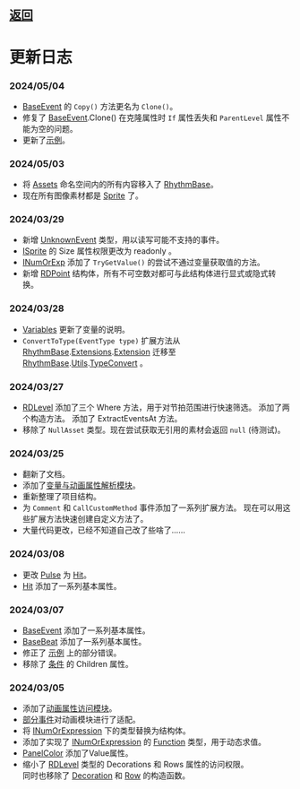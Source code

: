 ## [返回](../RadiationTherapy.md)
# 更新日志

### 2024/05/04

- [BaseEvent](/class/BaseEvent.md) 的 `Copy()` 方法更名为 `Clone()`。
- 修复了 [BaseEvent](/class/BaseEvent.md).Clone() 在克隆属性时 `If` 属性丢失和 `ParentLevel` 属性不能为空的问题。
- 更新了[示例](/examples.md)。

### 2024/05/03

- 将 [Assets](/namespace/Assets.md) 命名空间内的所有内容移入了 [RhythmBase](/assembly/RhythmBase.md)。
- 现在所有图像素材都是 [Sprite](/class/Sprite.md) 了。

### 2024/03/29

- 新增 [UnknownEvent](/class/UnknownEvent.md) 类型，用以读写可能不支持的事件。
- [ISprite](/interface/ISprite.md) 的 Size 属性权限更改为 readonly 。
- [INumOrExp](/interface/INumOrExp.md) 添加了 `TryGetValue()` 的尝试不通过变量获取值的方法。
- 新增 [RDPoint](../class/RDPoint.md) 结构体，所有不可空数对都可与此结构体进行显式或隐式转换。

### 2024/03/28

- [Variables](/class/Variables.md) 更新了变量的说明。
- `ConvertToType(EventType type)` 扩展方法从 [RhythmBase](/namespaces.md).[Extensions](/namespace/Extensions.md).[Extension](/module/RhythmBase.Extension.md) 迁移至 [RhythmBase](/namespaces.md).[Utils](/namespace/Utils.md).[TypeConvert](/module/TypeConvert.md) 。

### 2024/03/27

- [RDLevel](/class/RDLevel.md) 添加了三个 Where 方法，用于对节拍范围进行快速筛选。
    添加了两个构造方法。
    添加了 ExtractEventsAt 方法。
- 移除了 `NullAsset` 类型。现在尝试获取无引用的素材会返回 `null` (待测试)。

### 2024/03/25

- 翻新了文档。
- 添加了[变量与动画属性解析模块](/namespace/Animation.md)。
- 重新整理了项目结构。
- 为 `Comment` 和 `CallCustomMethod` 事件添加了一系列扩展方法。
    现在可以用这些扩展方法快速创建自定义方法了。
- 大量代码更改，已经不知道自己改了些啥了……

### 2024/03/08

- 更改 [Pulse](/class/Hit.md) 为 [Hit](/class/Hit.md)。
- [Hit](/class/Hit.md) 添加了一系列基本属性。

### 2024/03/07

- [BaseEvent](/class/BaseEvent.md) 添加了一系列基本属性。  
- [BaseBeat](/class/BaseBeat.md) 添加了一系列基本属性。  
- 修正了 [示例](examples.md) 上的部分错误。
- 移除了 [条件](/class/BaseConditional.md) 的 Children 属性。

### 2024/03/05

- 添加了[动画属性访问模块](/namespace/Animation.md)。  
- [部分事件](/interface/IEaseEvent.md)对动画模块进行了适配。
- 将 [INumOrExpression](/interface/INumOrExp.md) 下的类型替换为结构体。
- 添加了实现了 [INumOrExpression](/interface/INumOrExp.md) 的 [Function]() 类型，用于动态求值。
- [PanelColor](#panelcolor) 添加了Value属性。
- 缩小了 [RDLevel](#rdlevel) 类型的 Decorations 和 Rows 属性的访问权限。  
同时也移除了 [Decoration](/class/Row.md) 和 [Row](/class/Row.md) 的构造函数。